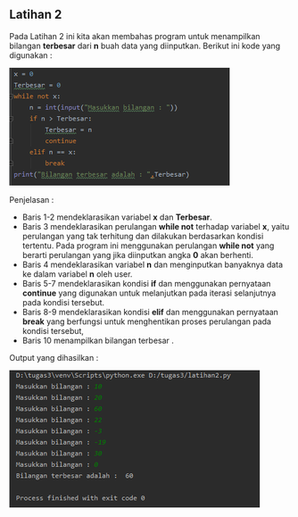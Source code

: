 ## Latihan 2

Pada Latihan 2 ini kita akan membahas program untuk menampilkan bilangan **terbesar** dari **n** buah data yang diinputkan. Berikut ini kode yang digunakan :

![enter image description here](https://github.com/kameliacindy/labpy03/blob/master/img/lat2.PNG)

Penjelasan :

 - Baris 1-2 mendeklarasikan variabel **x** dan **Terbesar**.
 - Baris 3 mendeklarasikan perulangan **while not** terhadap variabel **x**, yaitu perulangan yang tak terhitung dan  dilakukan berdasarkan kondisi tertentu. Pada program ini menggunakan perulangan **while not** yang berarti perulangan yang jika diinputkan angka **0** akan berhenti.
 - Baris 4 mendeklarasikan variabel **n** dan menginputkan banyaknya data ke dalam variabel **n** oleh user.
 - Baris 5-7 mendeklarasikan kondisi **if** dan menggunakan pernyataan **continue** yang digunakan untuk melanjutkan pada iterasi selanjutnya pada kondisi tersebut.
 - Baris 8-9 mendeklarasikan kondisi **elif**  dan menggunakan pernyataan **break** yang berfungsi untuk menghentikan proses perulangan pada kondisi tersebut,
 - Baris 10 menampilkan bilangan terbesar .
 
 Output yang dihasilkan :
 
 ![enter image description here](https://github.com/kameliacindy/labpy03/blob/master/img/op2.PNG)

